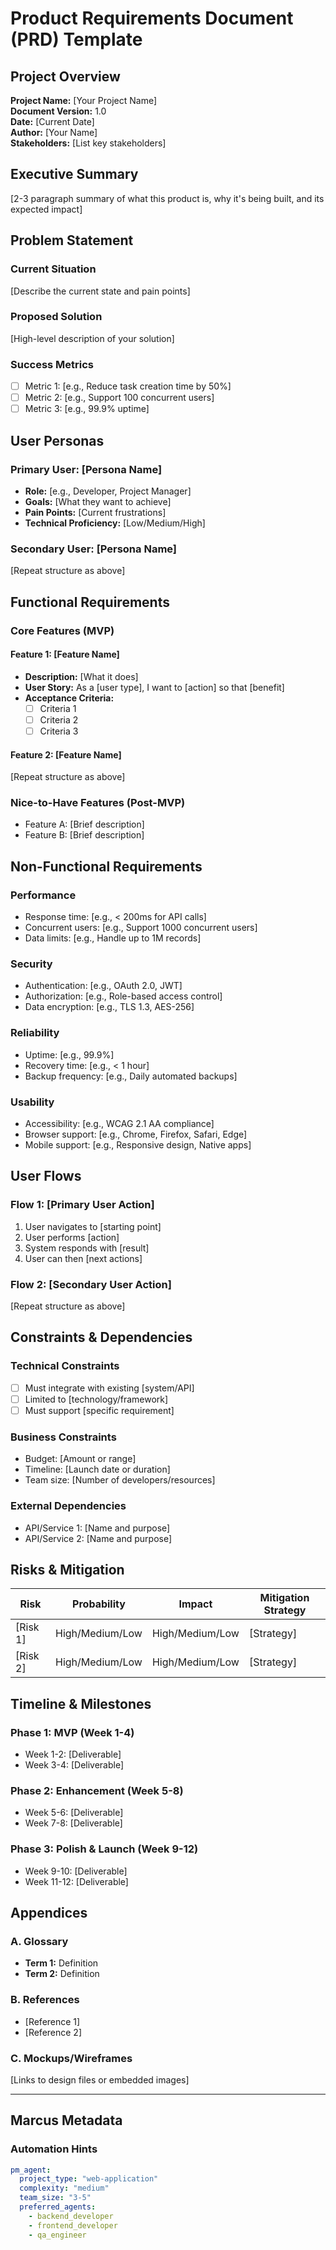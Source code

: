 # Product Requirements Document (PRD) Template

## Project Overview

**Project Name:** [Your Project Name]  
**Document Version:** 1.0  
**Date:** [Current Date]  
**Author:** [Your Name]  
**Stakeholders:** [List key stakeholders]

## Executive Summary

[2-3 paragraph summary of what this product is, why it's being built, and its expected impact]

## Problem Statement

### Current Situation
[Describe the current state and pain points]

### Proposed Solution
[High-level description of your solution]

### Success Metrics
- [ ] Metric 1: [e.g., Reduce task creation time by 50%]
- [ ] Metric 2: [e.g., Support 100 concurrent users]
- [ ] Metric 3: [e.g., 99.9% uptime]

## User Personas

### Primary User: [Persona Name]
- **Role:** [e.g., Developer, Project Manager]
- **Goals:** [What they want to achieve]
- **Pain Points:** [Current frustrations]
- **Technical Proficiency:** [Low/Medium/High]

### Secondary User: [Persona Name]
[Repeat structure as above]

## Functional Requirements

### Core Features (MVP)

#### Feature 1: [Feature Name]
- **Description:** [What it does]
- **User Story:** As a [user type], I want to [action] so that [benefit]
- **Acceptance Criteria:**
  - [ ] Criteria 1
  - [ ] Criteria 2
  - [ ] Criteria 3

#### Feature 2: [Feature Name]
[Repeat structure as above]

### Nice-to-Have Features (Post-MVP)
- Feature A: [Brief description]
- Feature B: [Brief description]

## Non-Functional Requirements

### Performance
- Response time: [e.g., < 200ms for API calls]
- Concurrent users: [e.g., Support 1000 concurrent users]
- Data limits: [e.g., Handle up to 1M records]

### Security
- Authentication: [e.g., OAuth 2.0, JWT]
- Authorization: [e.g., Role-based access control]
- Data encryption: [e.g., TLS 1.3, AES-256]

### Reliability
- Uptime: [e.g., 99.9%]
- Recovery time: [e.g., < 1 hour]
- Backup frequency: [e.g., Daily automated backups]

### Usability
- Accessibility: [e.g., WCAG 2.1 AA compliance]
- Browser support: [e.g., Chrome, Firefox, Safari, Edge]
- Mobile support: [e.g., Responsive design, Native apps]

## User Flows

### Flow 1: [Primary User Action]
1. User navigates to [starting point]
2. User performs [action]
3. System responds with [result]
4. User can then [next actions]

### Flow 2: [Secondary User Action]
[Repeat structure as above]

## Constraints & Dependencies

### Technical Constraints
- [ ] Must integrate with existing [system/API]
- [ ] Limited to [technology/framework]
- [ ] Must support [specific requirement]

### Business Constraints
- Budget: [Amount or range]
- Timeline: [Launch date or duration]
- Team size: [Number of developers/resources]

### External Dependencies
- API/Service 1: [Name and purpose]
- API/Service 2: [Name and purpose]

## Risks & Mitigation

| Risk | Probability | Impact | Mitigation Strategy |
|------|------------|--------|-------------------|
| [Risk 1] | High/Medium/Low | High/Medium/Low | [Strategy] |
| [Risk 2] | High/Medium/Low | High/Medium/Low | [Strategy] |

## Timeline & Milestones

### Phase 1: MVP (Week 1-4)
- Week 1-2: [Deliverable]
- Week 3-4: [Deliverable]

### Phase 2: Enhancement (Week 5-8)
- Week 5-6: [Deliverable]
- Week 7-8: [Deliverable]

### Phase 3: Polish & Launch (Week 9-12)
- Week 9-10: [Deliverable]
- Week 11-12: [Deliverable]

## Appendices

### A. Glossary
- **Term 1:** Definition
- **Term 2:** Definition

### B. References
- [Reference 1]
- [Reference 2]

### C. Mockups/Wireframes
[Links to design files or embedded images]

---

## Marcus Metadata

### Automation Hints
```yaml
pm_agent:
  project_type: "web-application"
  complexity: "medium"
  team_size: "3-5"
  preferred_agents:
    - backend_developer
    - frontend_developer
    - qa_engineer
```